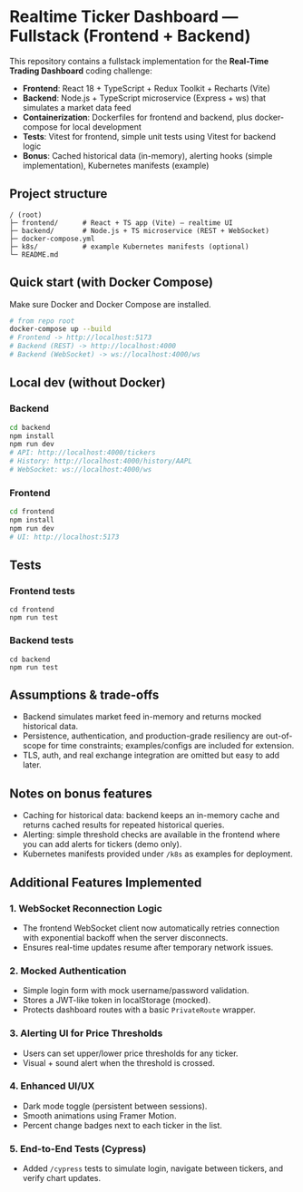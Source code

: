 # Realtime Ticker Dashboard — Fullstack (Frontend + Backend)

This repository contains a fullstack implementation for the **Real-Time Trading Dashboard** coding challenge:
- **Frontend**: React 18 + TypeScript + Redux Toolkit + Recharts (Vite)
- **Backend**: Node.js + TypeScript microservice (Express + ws) that simulates a market data feed
- **Containerization**: Dockerfiles for frontend and backend, plus docker-compose for local development
- **Tests**: Vitest for frontend, simple unit tests using Vitest for backend logic
- **Bonus**: Cached historical data (in-memory), alerting hooks (simple implementation), Kubernetes manifests (example)

## Project structure
```
/ (root)
├─ frontend/      # React + TS app (Vite) — realtime UI
├─ backend/       # Node.js + TS microservice (REST + WebSocket)
├─ docker-compose.yml
├─ k8s/           # example Kubernetes manifests (optional)
└─ README.md
```

## Quick start (with Docker Compose)
Make sure Docker and Docker Compose are installed.

```bash
# from repo root
docker-compose up --build
# Frontend -> http://localhost:5173
# Backend (REST) -> http://localhost:4000
# Backend (WebSocket) -> ws://localhost:4000/ws
```

## Local dev (without Docker)
### Backend
```bash
cd backend
npm install
npm run dev
# API: http://localhost:4000/tickers
# History: http://localhost:4000/history/AAPL
# WebSocket: ws://localhost:4000/ws
```

### Frontend
```bash
cd frontend
npm install
npm run dev
# UI: http://localhost:5173
```

## Tests
### Frontend tests
```
cd frontend
npm run test
```
### Backend tests
```
cd backend
npm run test
```

## Assumptions & trade-offs
- Backend simulates market feed in-memory and returns mocked historical data.
- Persistence, authentication, and production-grade resiliency are out-of-scope for time constraints; examples/configs are included for extension.
- TLS, auth, and real exchange integration are omitted but easy to add later.

## Notes on bonus features
- Caching for historical data: backend keeps an in-memory cache and returns cached results for repeated historical queries.
- Alerting: simple threshold checks are available in the frontend where you can add alerts for tickers (demo only).
- Kubernetes manifests provided under `/k8s` as examples for deployment.

## Additional Features Implemented

### 1. WebSocket Reconnection Logic
- The frontend WebSocket client now automatically retries connection with exponential backoff when the server disconnects.
- Ensures real-time updates resume after temporary network issues.

### 2. Mocked Authentication
- Simple login form with mock username/password validation.
- Stores a JWT-like token in localStorage (mocked).
- Protects dashboard routes with a basic `PrivateRoute` wrapper.

### 3. Alerting UI for Price Thresholds
- Users can set upper/lower price thresholds for any ticker.
- Visual + sound alert when the threshold is crossed.

### 4. Enhanced UI/UX
- Dark mode toggle (persistent between sessions).
- Smooth animations using Framer Motion.
- Percent change badges next to each ticker in the list.

### 5. End-to-End Tests (Cypress)
- Added `/cypress` tests to simulate login, navigate between tickers, and verify chart updates.
